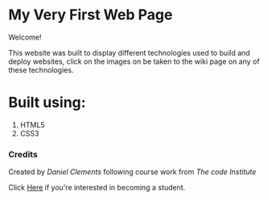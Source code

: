 # My Very First Web Page

Welcome!

This website was built to display different technologies used to build and deploy websites, click on the images on be taken to the wiki page on any of these technologies.

# Built using:

1. HTML5
2. CSS3 


### Credits

Created by *Daniel Clements* following course work from *The code Institute* 

Click [Here](https://codeinstitute.net) if you're interested in becoming a student.

